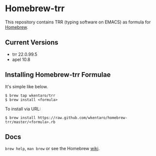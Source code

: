 Homebrew-trr
===========

This repository contains TRR (typing software on EMACS) as formula for
[Homebrew](https://github.com/Homebrew/homebrew).


Current Versions
---
* trr 22.0.99.5
* apel 10.8

Installing Homebrew-trr Formulae
---
It's simple like below.
```
$ brew tap wkentaro/trr
$ brew install <formula>
```

To install via URL:
```
$ brew install https://raw.github.com/wkentaro/homebrew-trr/master/<formula>.rb
```


Docs
---
`brew help`, `man brew` or see the Homebrew [wiki](http://wiki.github.com/mxcl/homebrew).
